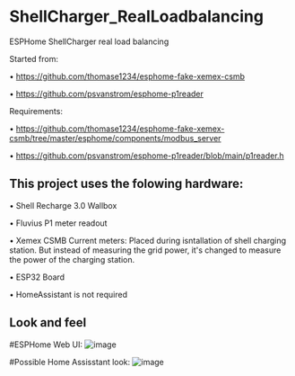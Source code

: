 # ShellCharger_RealLoadbalancing
ESPHome ShellCharger real load balancing

Started from:

• https://github.com/thomase1234/esphome-fake-xemex-csmb

• https://github.com/psvanstrom/esphome-p1reader

Requirements:

• https://github.com/thomase1234/esphome-fake-xemex-csmb/tree/master/esphome/components/modbus_server

• https://github.com/psvanstrom/esphome-p1reader/blob/main/p1reader.h

## This project uses the folowing hardware:
• Shell Recharge 3.0 Wallbox

• Fluvius P1 meter readout

• Xemex CSMB Current meters:
  Placed during isntallation of shell charging station. But instead of measuring the grid power, it's changed to measure the power of the charging station.
  
• ESP32 Board

• HomeAssistant is not required

## Look and feel
#ESPHome Web UI:
![image](https://github.com/user-attachments/assets/3a5dff7e-979f-4859-bc48-2cd6586a3635)

#Possible Home Assisstant look:
![image](https://github.com/user-attachments/assets/afe42353-7364-4ff3-af50-cf3036fdb0a0)


